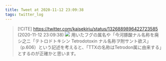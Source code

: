 ```yaml
---
title: Tweet at 2020-11-12 23:09:38
tags: twitter_log
---
```


> [!CITE] https://twitter.com/kaisekiriu/status/1326889896422723585 (2020-11-12 23:09:38)
> ![](https://twitter.com/kaisekiriu/status/1326889896422723585)
> 用いたフグの属名や「今河豚酸ナル名称を廃シ之ニ「テトロドトキシン Tetrodotoxin ナル名称ヲ附サント欲ス」（p.606）という記述を考えると、「TTXの名称はTetrodon属に由来する」とするのが正確かと思います。
